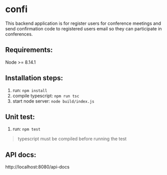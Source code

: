 # confi
This backend application is for register users for conference meetings and send confirmation code to registered users email so they can participate in conferences.

## Requirements:
Node >= 8.14.1
 
## Installation steps:
1. run: `npm install`
2. compile typescript: `npm run tsc`
3. start node server: `node build/index.js`

## Unit test:
1. run: `npm test`
> typescript must be compiled before running the test
  
## API docs:
http://localhost:8080/api-docs
